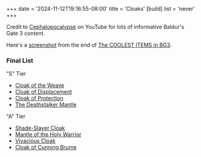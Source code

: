 +++
date = '2024-11-12T19:16:55-08:00'
title = 'Cloaks'
[build]
  list = 'never'
+++

Credit to [Cephalopocalypse](https://www.youtube.com/@Cephalopocalypse) on YouTube for lots of informative Baldur's Gate 3 content.

Here's a [screenshot](Cephalopocalypse%20final%20cloaks.png) from the end of [The COOLEST ITEMS in BG3](https://www.youtube.com/watch?v=MbZ0r-Tfixg).

### Final List

"S" Tier

* [Cloak of the Weave](https://bg3.wiki/wiki/Cloak_of_the_Weave)
* [Cloak of Displacement](https://bg3.wiki/wiki/Cloak_of_Displacement)
* [Cloak of Protection](https://bg3.wiki/wiki/Cloak_of_Protection)
* [The Deathstalker Mantle](https://bg3.wiki/wiki/The_Deathstalker_Mantle)

"A" Tier

* [Shade-Slayer Cloak](https://bg3.wiki/wiki/Shade-Slayer_Cloak)
* [Mantle of the Holy Warrior](https://bg3.wiki/wiki/Mantle_of_the_Holy_Warrior)
* [Vivacious Cloak](https://bg3.wiki/wiki/Vivacious_Cloak)
* [Cloak of Cunning Brume](https://bg3.wiki/wiki/Cloak_of_Cunning_Brume)
